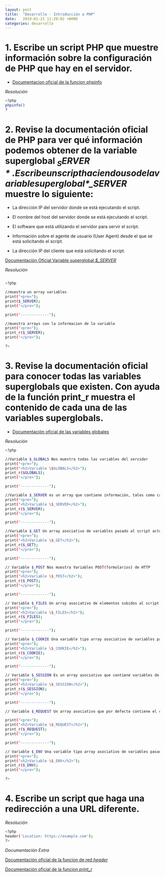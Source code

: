 ```yaml
---
layout: post
title:  "Desarrollo - Introducción a PHP"
date:   2019-01-21 11:20:02 +0000
categories: desarrollo
---
```


# 1. Escribe un script PHP que muestre información sobre la configuración de PHP que hay en el servidor.

- [Documentacion oficial de la funcion phpinfo](http://php.net/manual/es/function.phpinfo.php)

*Resolución*
```bash
<?php
phpinfo()
?
```



# 2. Revise la documentación oficial de PHP para ver qué información podemos obtener de la variable superglobal *$_SERVER*. Escribe un script haciendo uso de la variable superglobal *$_SERVER* muestre lo siguiente:

- La dirección IP del servidor donde se está ejecutando el script.

- El nombre del host del servidor donde se está ejecutando el script.

- El software que está utilizando el servidor para servir el script.

- Información sobre el agente de usuario (User Agent) desde el que se está solicitando el script.

- La dirección IP del cliente que está solicitando el script.

[Documentación Oficial Variable superglobal *$_SERVER*](http://php.net/reserved.variables.server)


*Resolución*

```bash 

<?php

//muestra un array variables
print("<pre>");
print($_SERVER);
print("</pre>");

print("-------------");

//muestra arrays con la informacion de la variable
print("<pre>");
print_r($_SERVER);
print("</pre>");

?>
```

# 3. Revise la documentación oficial para conocer todas las variables superglobals que existen. Con ayuda de la función  print_r muestra el contenido de cada una de las variables superglobals.

- [Documentación oficial de las variables globales](http://php.net/manual/es/language.variables.superglobals.php)

*Resolución*

```bash
<?php

//Variable $_GLOBALS Nos muestra todas las variables del servidor
print("<pre>");
print("<h2>Variable \$GLOBALS</h2>");
print_r($GLOBALS);
print("</pre>");

print("-------------");

//Variable $_SERVER es un array que contiene información, tales como cabeceras, rutas y ubicaciones de script
print("<pre>");
print("<h2>Variable \$_SERVER</h2>");
print_r($_SERVER);
print("</pre>");

print("-------------");

//Variable $_GET Un array asociativo de variables pasado al script actual vía parámetros URL.
print("<pre>");
print("<h2>Variable \$_GET</h2>");
print_r($_GET);
print("</pre>");

print("-------------");

// Variable $_POST Nos muestra Variables POST(formularios) de HTTP
print("<pre>");
print("<h2>Variable \$_POST</h2>");
print_r($_POST);
print("</pre>");

print("-------------");

// Variable $_FILES Un array asociativo de elementos subidos al script en curso a través del método POST
print("<pre>");
print("<h2>Variable \$_FILES</h2>");
print_r($_FILES);
print("</pre>");

print("-------------");

// Variable $_COOKIE Una variable tipo array asociativo de variables pasadas al script actual a través de Cookies HTTP. 
print("<pre>");
print("<h2>Variable \$_COOKIE</h2>");
print_r($_COOKIE);
print("</pre>");

print("-------------");

// Variable $_SESSION Es un array asociativo que contiene variables de sesión disponibles 
print("<pre>");
print("<h2>Variable \$_SESSION</h2>");
print_r($_SESSION);
print("</pre>");

print("-------------");

// Variable $_REQUEST Un array asociativo que por defecto contiene el contenido de $_GET, $_POST y $_COOKIE.

print("<pre>");
print("<h2>Variable \$_REQUEST</h2>");
print_r($_REQUEST);
print("</pre>");

print("-------------");

// Variable $_ENV Una variable tipo array asociativo de variables pasadas al script actual a través del método del entorno.
print("<pre>");
print("<h2>Variable \$_ENV</h2>");
print_r($_ENV);
print("</pre>");

?>

```


# 4. Escribe un script que haga una redirección a una URL diferente.

*Resolución*

```bash
<?php
header('Location: https://example.com');
?>
```


*Documentación Extra*


[Documentación oficial de la funcion de red *header*](http://php.net/manual/es/function.header.php)

[Documentación oficial de la funcion *print_r*](http://php.net/manual/es/function.print-r.php)